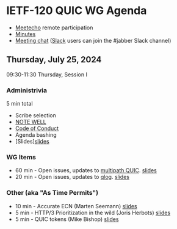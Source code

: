 # IETF-120 QUIC WG Agenda

* [Meetecho](https://meetings.conf.meetecho.com/ietf120/?group=quic) remote participation
* [Minutes](https://notes.ietf.org/notes-ietf-120-quic  )
* [Meeting chat](xmpp:quic@jabber.ietf.org?join) ([Slack](https://quicdev.slack.com/) users can join the #jabber Slack channel)

## Thursday, July 25, 2024

09:30-11:30 Thursday, Session I

### Administrivia

5 min total

* Scribe selection
* [NOTE WELL](https://www.ietf.org/about/note-well.html)
* [Code of Conduct](https://www.rfc-editor.org/rfc/rfc7154.html)
* Agenda bashing
* [Slides][slides](https://github.com/quicwg/wg-materials/blob/main/ietf120/chairs.pdf)

### WG Items
* 60 min - Open issues, updates to [multipath QUIC](https://datatracker.ietf.org/doc/html/draft-ietf-quic-multipath). [slides](https://github.com/quicwg/wg-materials/blob/main/ietf120/multipath.pdf)
* 20 min - Open issues, updates to [qlog](https://datatracker.ietf.org/doc/html/draft-ietf-quic-qlog-main-schema). [slides](https://github.com/quicwg/wg-materials/blob/main/ietf120/qlog.pdf)


### Other (aka "As Time Permits")
* 10 min - Accurate ECN (Marten Seemann) [slides](https://github.com/quicwg/wg-materials/blob/main/ietf120/Accurate%20ECN.pdf)
* 5 min - HTTP/3 Prioritization in the wild (Joris Herbots) [slides](https://github.com/quicwg/wg-materials/blob/main/ietf120/h3_priorities_in_the_wild.pdf)
* 5 min - QUIC tokens (Mike Bishop) [slides](https://github.com/quicwg/wg-materials/blob/main/ietf120/quic_token_confusion.pdf)

